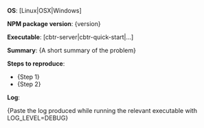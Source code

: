 **OS**: [Linux|OSX|Windows]

**NPM package version**: {version}

**Executable**: [cbtr-server|cbtr-quick-start|...]

**Summary**: {A short summary of the problem}

**Steps to reproduce**:

- {Step 1}
- {Step 2}

**Log**:

{Paste the log produced while running the relevant executable with LOG_LEVEL=DEBUG}

